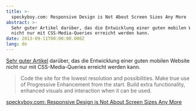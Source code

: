 ```yaml
---
title: >-
  speckyboy.com: Responsive Design is Not About Screen Sizes Any More
abstract: >-
  Sehr guter Artikel darüber, das die Entwicklung einer guten mobilen Website
  nicht nur mit CSS-Media-Queries erreicht werden kann.
date: 2013-09-11T00:00:00.000Z
lang: de
---
```


[Sehr guter Artikel][1] darüber, das die Entwicklung einer guten mobilen Website
nicht nur mit CSS-Media-Queries erreicht werden kann.

> Code the site for the lowest resolution and possibilities. Make true use of
> Progressive Enhancement from the start. Build extra functionality, enhanced
> visuals and interaction when it can be used.

[speckyboy.com: Responsive Design is Not About Screen Sizes Any More][1]

[1]:
  http://speckyboy.com/2013/09/11/responsive-design-is-not-about-screen-sizes-any-more/
